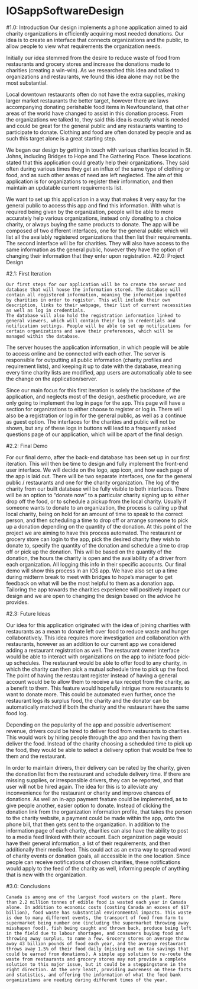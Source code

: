 # IOSappSoftwareDesign




#1.0: Introduction
Our design implements a phone application aimed to aid charity organizations in efficiently acquiring most needed donations. Our idea is to create an interface that connects organizations and the public, to allow people to view what requirements the organization needs. 


Initially our idea stemmed from the desire to reduce waste of food from restaurants and grocery stores and increase the donations made to charities (creating a win-win). As we researched this idea and talked to organizations and restaurants, we found this idea alone may not be the most substantial. 



Local downtown restaurants often do not have the extra supplies, making larger market restaurants the better target, however there are laws accompanying donating perishable food items in Newfoundland, that other areas of the world have changed to assist in this donation process. From the organizations we talked to, they said this idea is exactly what is needed and could be great for the general public and any restaurants wanting to participate to donate. Clothing and food are often donated by people and as such this target alone is a great starting step. 



We began our design by getting in touch with various charities located in St. Johns, including Bridges to Hope and The Gathering Place. These locations stated that this application could greatly help their organizations. They said often during various times they get an influx of the same type of clothing or food, and as such other areas of need are left neglected. 
The aim of this application is for organizations to register their information, and then maintain an updatable current requirements list. 


We want to set up this application in a way that makes it very easy for the general public to access this app and find this information. With what is required being given by the organization, people will be able to more accurately help various organizations, instead only donating to a choice charity, or always buying the same products to donate. 
The app will be composed of two different interfaces, one for the general public which will list all the availably registered organizations that then list their requirements. The second interface will be for charities. They will also have access to the same information as the general public, however they have the option of changing their information that they enter upon registration. 
#2.0: Project Design


#2.1: First Iteration


	Our first steps for our application will be to create the server and database that will house the information stored. The database will contain all registered information, meaning the information inputted by charities in order to register. This will include their own description, links to their webpage, their list of current necessities as well as log in credentials. 
	The database will also hold the registration information linked to general viewers, which will contain their log in credentials and notification settings. People will be able to set up notifications for certain organizations and save their preferences, which will be managed within the database. 
The server houses the application information, in which people will be able to access online and be connected with each other. The server is responsible for outputting all public information (charity profiles and requirement lists), and keeping it up to date with the database, meaning every time charity lists are modified, app users are automatically able to see the change on the application/server. 



Since our main focus for this first iteration is solely the backbone of the application, and neglects most of the design, aesthetic procedure, we are only going to implement the log in page for the app. 
This page will have a section for organizations to either choose to register or log in. There will also be a registration or log in for the general public, as well as a continue as guest option. The interfaces for the charities and public will not be shown, but any of these logs in buttons will lead to a frequently asked questions page of our application, which will be apart of the final design. 


#2.2: Final Demo


For our final demo, after the back-end database has been set up in our first iteration. This will then be time to design and fully implement the front-end user interface. We will decide on the logo, app icon, and how each page of the app is laid out. There will be two separate interfaces, one for the general public / restaurants and one for the charity organization. 
The log of the charity from our built database will be fully visible to both interfaces. There will be an option to “donate now” to a particular charity signing up to either drop off the food, or to schedule a pickup from the local charity. 
Usually if someone wants to donate to an organization, the process is calling up that local charity, being on hold for an amount of time to speak to the correct person, and then scheduling a time to drop off or arrange someone to pick up a donation depending on the quantity of the donation. At this point of the project we are aiming to have this process automated. The restaurant or grocery store can login to the app, pick the desired charity they wish to donate to, specify the quantity of the donation and schedule a time to drop off or pick up the donation. This will be based on the quantity of the donation, the hours the charity is open and the availability of a driver from each organization. All logging this info in their specific accounts.
Our final demo will show this process in an IOS app. We have also set up a time during midterm break to meet with bridges to hope’s manager to get feedback on what will be the most helpful to them as a donation app. Tailoring the app towards the charities experience will positively impact our design and we are open to changing the design based on the advice he provides.  


#2.3: Future Ideas


Our idea for this application originated with the idea of joining charities with restaurants as a mean to donate left over food to reduce waste and hunger collaboratively. This idea requires more investigation and collaboration with restaurants, however as an addition to our current app we considered adding a restaurant registration as well. 
The restaurant owner interface would be able to interact with organizations on the app to initiate food pick-up schedules. The restaurant would be able to offer food to any charity, in which the charity can then pick a mutual schedule time to pick up the food. The point of having the restaurant register instead of having a general account would be to allow them to receive a tax receipt from the charity, as a benefit to them. This feature would hopefully intrigue more restaurants to want to donate more. This could be automated even further, once the restaurant logs its surplus food, the charity and the donator can be automatically matched if both the charity and the restaurant have the same food log.


Depending on the popularity of the app and possible advertisement revenue, drivers could be hired to deliver food from restaurants to charities. This would work by hiring people through the app and then having them deliver the food. Instead of the charity choosing a scheduled time to pick up the food, they would be able to select a delivery option that would be free to them and the restaurant. 


In order to maintain drivers, their delivery can be rated by the charity, given the donation list from the restaurant and schedule delivery time. If there are missing supplies, or irresponsible drivers, they can be reported, and that user will not be hired again. The idea for this is to alleviate any inconvenience for the restaurant or charity and improve chances of donations. 
As well an in-app payment feature could be implemented, as to give people another, easier option to donate. Instead of clicking the donation link from the organization information profile, that takes the person to the charity website, a payment could be made within the app, onto the phone bill, that then gets sent to the organization. 
In addition to the information page of each charity, charities can also have the ability to post to a media feed linked with their account. Each organization page would have their general information, a list of their requirements, and then additionally their media feed. This could act as an extra way to spread word of charity events or donation goals, all accessible in the one location. Since people can receive notifications of chosen charities, these notifications would apply to the feed of the charity as well, informing people of anything that is new with the organization. 


#3.0: Conclusions


	Canada is among one of the largest food wasters on the plant. More than 2.2 million tonnes of edible food is wasted each year in Canada alone. In addition to economic costs (costing Canada an excess of $17 billion), food waste has substantial environmental impacts. This waste is due to many different events, the transport of food from farm to supermarket being number one (including the supermarket throwing away misshapen food), fish being caught and thrown back, produce being left in the field due to labour shortages, and consumers buying food and throwing away surplus, to name a few. Grocery stores on average throw away 43 billion pounds of food each year, and the average restaurant throws away 1.5% of their food daily (missing out on tax savings that could be earned from donations). A simple app solution to re-route the waste from restaurants and grocery stores may not provide a complete solution to this major issue, but it could be a steppingstone in the right direction. At the very least, providing awareness on these facts and statistics, and offering the information of what the food bank organizations are needing during different times of the year.

